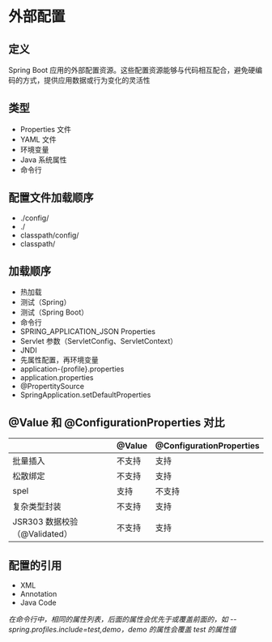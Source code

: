# 外部配置

## 定义

Spring Boot 应用的外部配置资源。这些配置资源能够与代码相互配合，避免硬编码的方式，提供应用数据或行为变化的灵活性



## 类型

* Properties 文件
* YAML 文件
* 环境变量
* Java 系统属性
* 命令行



## 配置文件加载顺序

* ./config/
* ./
* classpath/config/
* classpath/



## 加载顺序

* 热加载
* 测试（Spring）
* 测试（Spring Boot）
* 命令行
* SPRING_APPLICATION_JSON Properties
* Servlet 参数（ServletConfig、ServletContext）
* JNDI
* 先属性配置，再环境变量
* application-{profile}.properties
* application.properties
* @PropertitySource
* SpringApplication.setDefaultProperties



## @Value 和 @ConfigurationProperties 对比

|                               | @Value | @ConfigurationProperties |
| ----------------------------- | ------ | ------------------------ |
| 批量插入                      | 不支持 | 支持                     |
| 松散绑定                      | 不支持 | 支持                     |
| spel                          | 支持   | 不支持                   |
| 复杂类型封装                  | 不支持 | 支持                     |
| JSR303 数据校验（@Validated） | 不支持 | 支持                     |



## 配置的引用

* XML
* Annotation
* Java Code



*在命令行中，相同的属性列表，后面的属性会优先于或覆盖前面的，如 --spring.profiles.include=test,demo，demo 的属性会覆盖 test 的属性值*